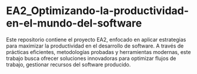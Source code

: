 # EA2_Optimizando-la-productividad-en-el-mundo-del-software
Este repositorio contiene el proyecto EA2, enfocado en aplicar estrategias para maximizar la productividad en el desarrollo de software. A través de prácticas eficientes, metodologías probadas y herramientas modernas, este trabajo busca ofrecer soluciones innovadoras para optimizar flujos de trabajo, gestionar recursos del software producido.
